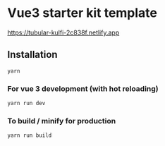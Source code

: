 # Vue3 starter kit template

https://tubular-kulfi-2c838f.netlify.app

## Installation
```
yarn
```

### For vue 3 development (with hot reloading)
```
yarn run dev
```

### To build / minify for production
```
yarn run build
```
